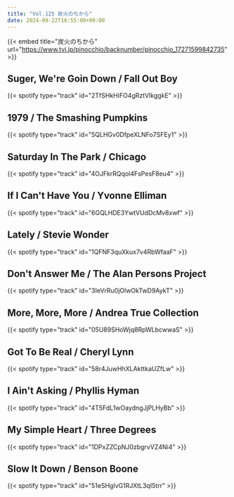 ```yaml
---
title: "Vol.125 炭火のちから"
date: 2024-09-22T16:55:00+09:00
---
```


{{< embed title="炭火のちから" url="https://www.tvi.jp/pinocchio/backnumber/pinocchio_17271599842735" >}}

## Suger, We're Goin Down / Fall Out Boy
{{< spotify type="track" id="2TfSHkHiFO4gRztVIkggkE" >}}

## 1979 / The Smashing Pumpkins
{{< spotify type="track" id="5QLHGv0DfpeXLNFo7SFEy1" >}}

## Saturday In The Park / Chicago
{{< spotify type="track" id="4OJFkrRQqol4FsPesF8eu4" >}}

## If I Can't Have You / Yvonne Elliman
{{< spotify type="track" id="6GQLHDE3YwtVUdDcMv8xwf" >}}

## Lately / Stevie Wonder
{{< spotify type="track" id="1QFNF3quXkux7v4RbWfaaF" >}}

## Don't Answer Me / The Alan Persons Project
{{< spotify type="track" id="3IeVrRu0jOlwOkTwD9AykT" >}}

## More, More, More / Andrea True Collection
{{< spotify type="track" id="05U89SHoWjq8RpWLbcwwaS" >}}

## Got To Be Real / Cheryl Lynn
{{< spotify type="track" id="58r4JuwHhXLAkttkaUZfLw" >}}

## I Ain't Asking / Phyllis Hyman
{{< spotify type="track" id="4T5FdL1wOaydngJjPLHyBb" >}}

## My Simple Heart / Three Degrees
{{< spotify type="track" id="1DPxZZCpNJ0zbgrvVZ4Ni4" >}}

## Slow It Down / Benson Boone
{{< spotify type="track" id="51eSHglvG1RJXtL3qI5trr" >}}
